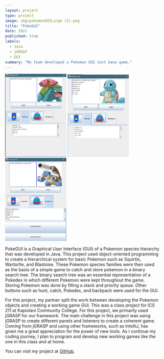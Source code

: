```yaml
---
layout: project
type: project
image: img/pokemonGUILarge (2).png
title: "PokeGUI"
date: 2021
published: true
labels:
  - Java
  - jGRASP
  - GUI
summary: "My team developed a Pokemon GUI text base game."
---
```


<div class="text-center p-4">
  <img width="200px" src="../img/pokemonGUI.png" class="img-thumbnail" >
  <img width="200px" src="../img/PokeGUISquirtle.png" class="img-thumbnail" >
  <img width="200px" src="../img/pokeguibackpack.png" class="img-thumbnail" >
</div>

PokeGUI is a Graphical User Interface (GUI) of a Pokemon species hierarchy that was developed in Java. This project used object-oriented programming to create a hierarchical system for basic Pokemon such as Squirtle, Wartortle, and Blastoise. These Pokemon species families were then used as the basis of a simple game to catch and store pokemon in a binary search tree. The binary search tree was an essential representation of a Pokedex in which different Pokemon were kept throughout the game. Storing Pokemon was done by filling a stack and priority queue. Other buttons such as hunt, catch, Pokedex, and backpack were used for the GUI. 

For this project, my partner split the work between developing the Pokemon objects and creating a working game GUI. This was a class project for ICS 211 at Kapiolani Community College. For this project, we primarily used jGRASP for our framework. The main challenge in this project was using jGRASP to create different panels and listeners to create a coherent game. Coming from jGRASP and using other frameworks, such as IntelliJ, has given me a great appreciation for the power of new tools. As I continue my coding journey, I plan to program and develop new working games like the one in this class and at home. 

You can visit my project at [GitHub](https://github.com/ICSatKCC/a9-pokegui-s21-group-4-1.git).
